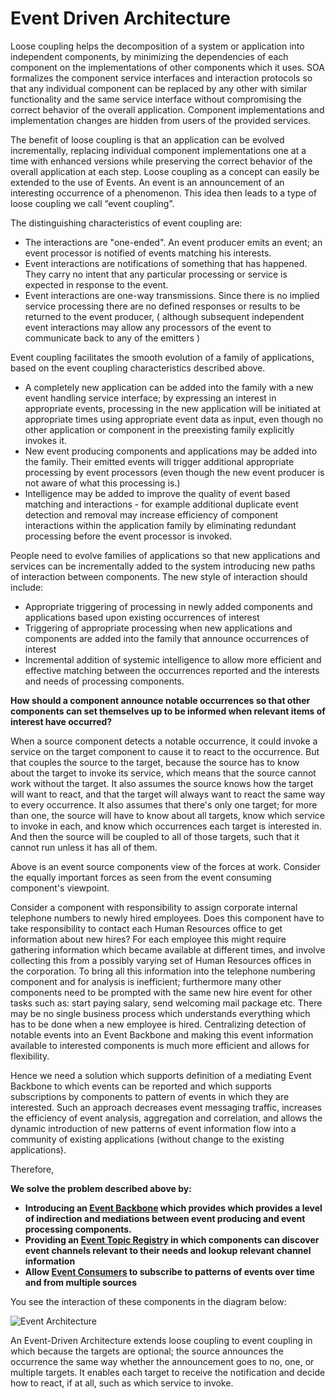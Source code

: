 # Event Driven Architecture

Loose coupling helps the decomposition of a system or application into independent components, by minimizing the dependencies of each component on the implementations of other components which it uses. SOA formalizes the component service interfaces and interaction protocols so that any individual component can be replaced by any other with similar functionality and the same service interface  without compromising the correct behavior of the overall application. Component implementations and implementation changes are hidden from users of the provided services. 

The benefit of loose coupling is that an application can be evolved incrementally, replacing individual component implementations one at a time with enhanced versions while preserving the correct behavior of the overall application at each step.   Loose coupling as a concept can easily be extended to the use of Events.  An event is an announcement of an interesting occurrence of a phenomenon.  This idea then leads to a type of loose coupling we call “event coupling”.

The distinguishing characteristics of event coupling are: 

+	The interactions are "one-ended". An event producer emits an event; an event processor is notified of events matching his interests. 
+ Event interactions are notifications of something that has happened. They carry no intent that any particular processing or service is expected in response to the event. 
+	Event interactions are one-way transmissions. Since there is no implied service processing there are no defined responses or results to be returned to the event producer, ( although subsequent independent event interactions may allow any processors of the event to communicate back to any of the emitters ) 

Event coupling facilitates the smooth evolution of a family of applications, based on the event coupling characteristics described above. 

+	A completely new application can be added into the family with a new event handling service interface; by expressing an interest in appropriate events, processing in the new application will be initiated at appropriate times using appropriate event data as input, even though no other application or component in the preexisting family explicitly invokes it. 
+	New event producing components and applications may be added into the family. Their emitted events will trigger additional appropriate processing by event processors (even though the new event producer is not aware of what this processing is.) 
+	Intelligence may be added to improve the quality of event based matching and interactions - for example additional duplicate event detection and removal may increase efficiency of component interactions within the application family by eliminating redundant processing before the event processor is invoked. 

People need to evolve families of applications so that new applications and services can be incrementally added to the system introducing new paths of interaction between components. The new style of interaction should include:

+	Appropriate triggering of processing in newly added components and applications based upon existing occurrences of interest
+	Triggering of appropriate processing when new applications and components are added into the family that announce occurrences of interest
+	Incremental addition of systemic intelligence to allow more efficient and effective matching between the occurrences reported and the interests and needs of processing components. 

**How should a component announce notable occurrences so that other components can set themselves up to be informed when relevant items of interest have occurred?**

When a source component detects a notable occurrence, it could invoke a service on the target component to cause it to react to the occurrence. But that couples the source to the target, because the source has to know about the target to invoke its service, which means that the source cannot work without the target. It also assumes the source knows how the target will want to react, and that the target will always want to react the same way to every occurrence. It also assumes that there's only one target; for more than one, the source will have to know about all targets, know which service to invoke in each, and know which occurrences each target is interested in. And then the source will be coupled to all of those targets, such that it cannot run unless it has all of them.

Above is an event source components view of the forces at work. Consider the equally important forces as seen from the event consuming component's viewpoint. 

Consider a component with responsibility to assign corporate internal telephone numbers to newly hired employees. Does this component have to take responsibility to contact each Human Resources office to get information about new hires? For each employee this might require gathering information which became available at different times, and involve collecting this from a possibly varying set of Human Resources offices in the corporation. To bring all this information into the telephone numbering component and for analysis is inefficient; furthermore many other components need to be prompted with the same new hire event for other tasks such as: start paying salary, send welcoming mail package etc. There may be no single business process which understands everything which has to be done when a new employee is hired. Centralizing detection of notable events into an Event Backbone and making this event information available to interested components is much more efficient and allows for flexibility.

Hence we need a solution which supports definition of a mediating Event Backbone to which events can be reported and which supports subscriptions by components to pattern of events in which they are interested. Such an approach decreases event messaging traffic, increases the efficiency of event analysis, aggregation and correlation, and allows the dynamic introduction of new patterns of event information flow into a community of existing applications (without change to the existing applications). 

Therefore,

**We solve the problem described above by:** 
+	**Introducing an [Event Backbone](Event-Backbone.md) which provides which provides a level of indirection and mediations between event producing and event processing components.**
+ **Providing an [Event Topic Registry](Event-Topic-Registry.md) in which components can discover event channels relevant to their needs and lookup relevant channel information**  
+	**Allow [Event Consumers](Event-Consumer.md) to subscribe to patterns of events over time and from multiple sources**

You see the interaction of these components in the diagram below:

![Event Architecture](../assets/EventArchitecture.png)

An Event-Driven Architecture extends loose coupling to event coupling in which because the targets are optional; the source announces the occurrence the same way whether the announcement goes to no, one, or multiple targets. It enables each target to receive the notification and decide how to react, if at all, such as which service to invoke.
